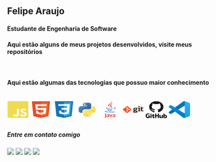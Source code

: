 ## Felipe Araujo <br>
#### Estudante de Engenharia de Software
#### Aqui estão alguns de meus projetos desenvolvidos, visite meus repositórios

<br> 

#### Aqui estão algumas das tecnologias que possuo maior conhecimento

<div style="display: inline_block"><br>
  <img align="center" alt="Felipe-Js" height="40" width="50" src="https://raw.githubusercontent.com/devicons/devicon/master/icons/javascript/javascript-plain.svg">
  <img align="center" alt="Felipe-HTML" height="40" width="50" src="https://raw.githubusercontent.com/devicons/devicon/master/icons/html5/html5-original.svg">
  <img align="center" alt="Felipe-CSS" height="40" width="50" src="https://raw.githubusercontent.com/devicons/devicon/master/icons/css3/css3-original.svg">
  <img align="center" alt="Felipe-Python" height="40" width="50" src="https://raw.githubusercontent.com/devicons/devicon/master/icons/python/python-original.svg">
  <img align="center" alt="Felipe-Java" height="40" width="50" src="https://github.com/devicons/devicon/blob/master/icons/java/java-original-wordmark.svg">
  <img align="center" alt="Felipe-Git" height="40" width="50" src="https://github.com/devicons/devicon/blob/master/icons/git/git-original-wordmark.svg">
  <img align="center" alt="Felipe-GitHub" height="40" width="50" src="https://github.com/devicons/devicon/blob/master/icons/github/github-original-wordmark.svg">
  <img align="center" alt="Felipe-VsCode" height="40" width="50" src="https://github.com/devicons/devicon/blob/master/icons/vscode/vscode-original.svg">
</div>

##
  
##### Entre em contato comigo
 
<div> 
  <a href="https://www.instagram.com/f3lipear4ujo" target="_blank"><img src="https://img.shields.io/badge/Instagram-E4405F?style=for-the-badge&logo=instagram&logoColor=white" target="_blank"></a>
 <a href="https://discord.com/channels/@me" target="_blank"><img src="https://img.shields.io/badge/Discord-7289DA?style=for-the-badge&logo=discord&logoColor=white" target="_blank"></a> 
  <a href = "mailto:felipe.mgaraujo@gmai.com"><img src="https://img.shields.io/badge/-Gmail-%23333?style=for-the-badge&logo=gmail&logoColor=white" target="_blank"></a>
  <a href="https://www.linkedin.com/in/felipe-araujo-32ba322b8/" target="_blank"><img src="https://img.shields.io/badge/-LinkedIn-%230077B5?style=for-the-badge&logo=linkedin&logoColor=white" target="_blank"></a> 
</div>

